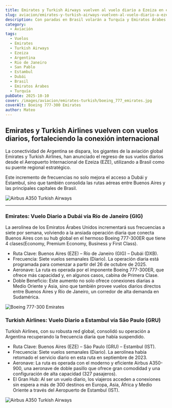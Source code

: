 ```yaml
---
title: Emirates y Turkish Airways vuelven al vuelo diario a Ezeiza en este mes
slug: aviacion/emirates-y-turkish-airways-vuelven-al-vuelo-diario-a-ezeiza-a-partir-de-octubre
description: Con paradas en Brasil volarán a Turquía y Emiratos Árabes.
category:
  - Aviación
tags:
  - Vuelos
  - Emirates
  - Turkish Airways
  - Ezeiza
  - Argentina
  - Rio de Janeiro
  - San Pablo
  - Estambul
  - Dubái
  - Brasil
  - Emiratos Árabes
  - Turquía
pubDate: 2025-10-10
cover: /images/aviacion/emirates-turkish/boeing_777_emirates.jpg
coverAlt: Boeing 777-300 Emirates
author: Mateo
---
```


## Emirates y Turkish Airlines vuelven con vuelos diarios, fortaleciendo la conexión internacional

La conectividad de Argentina se dispara, los gigantes de la aviación global Emirates y Turkish Airlines, han anunciado el regreso de sus vuelos diarios desde el Aeropuerto Internacional de Ezeiza (EZE), utilizando a Brasil como su puente regional estratégico.

Este incremento de frecuencias no solo mejora el acceso a Dubái y Estambul, sino que también consolida las rutas aéreas entre Buenos Aires y las principales capitales de Brasil.

![Airbus A350 Turkish Airways](/images/aviacion/emirates-turkish/Turkish-Airlines-Airbus-A350-941-TC-LGC-\(2\).avif)

***

### Emirates: Vuelo Diario a Dubái vía Río de Janeiro (GIG)

La aerolínea de los Emiratos Árabes Unidos incrementará sus frecuencias a siete por semana, volviendo a la ansiada operación diaria que conecta Buenos Aires con su hub global en el hermoso Boeing 777-300ER que tiene 4 clases(Economy, Premium Economy, Business y First Class).

* Ruta Clave: Buenos Aires (EZE) – Río de Janeiro (GIG) – Dubái (DXB).
* Frecuencia: Siete vuelos semanales (Diario). La operación diaria está programada para comenzar a partir del 26 de octubre de 2025.
* Aeronave: La ruta es operada por el imponente Boeing 777-300ER, que ofrece más capacidad y, en algunos casos, cabina de Primera Clase.
* Doble Beneficio: Este aumento no solo ofrece conexiones diarias a Medio Oriente y Asia, sino que también provee vuelos diarios directos entre Buenos Aires y Río de Janeiro, un corredor de alta demanda en Sudamérica.

![Boeing 777-300 Emirates](/images/aviacion/emirates-turkish/Emirates-Boeing-777-200LR-696x464.jpg)

### Turkish Airlines: Vuelo Diario a Estambul vía São Paulo (GRU)

Turkish Airlines, con su robusta red global, consolidó su operación a Argentina recuperando la frecuencia diaria que había suspendido.

* Ruta Clave: Buenos Aires (EZE) – São Paulo (GRU) – Estambul (IST).
* Frecuencia: Siete vuelos semanales (Diario). La aerolínea había retomado el servicio diario en esta ruta en septiembre de 2023.
* Aeronave: La ruta es operada con el moderno y eficiente Airbus A350-900, una aeronave de doble pasillo que ofrece gran comodidad y una configuración de alta capacidad (327 pasajeros).
* El Gran Hub: Al ser un vuelo diario, los viajeros acceden a conexiones sin espera a más de 300 destinos en Europa, Asia, África y Medio Oriente a través del Aeropuerto de Estambul (IST).

![Airbus A350 Turkish Airways](/images/aviacion/emirates-turkish/turkish-air-2.jpg)
